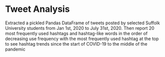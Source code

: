 # Tweet Analysis

Extracted a pickled Pandas DataFrame of tweets posted by selected Suffolk University students from Jan 1st, 2020 to July 31st, 2020. Then report 20 most frequently used hashtags and hashtag-like words in the order of decreasing use frequency with the most frequently used hashtag at the top to see hashtag trends since the start of COVID-19 to the middle of the pandemic
